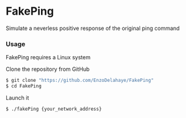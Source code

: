 # FakePing
Simulate a neverless positive response of the original ping command


### Usage

FakePing requires a Linux system

Clone the repository from GitHub

```sh
$ git clone "https://github.com/EnzoDelahaye/FakePing"
$ cd FakePing
```

Launch it

```sh
$ ./fakePing {your_network_address}
```
